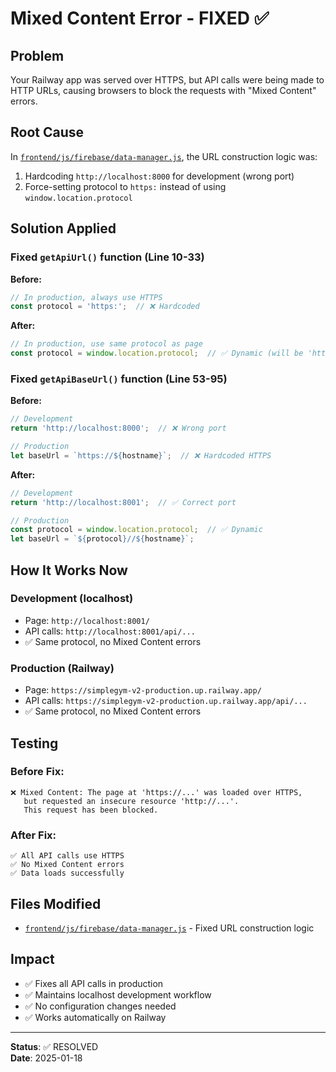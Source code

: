 # Mixed Content Error - FIXED ✅

## Problem
Your Railway app was served over HTTPS, but API calls were being made to HTTP URLs, causing browsers to block the requests with "Mixed Content" errors.

## Root Cause
In [`frontend/js/firebase/data-manager.js`](frontend/js/firebase/data-manager.js:10), the URL construction logic was:
1. Hardcoding `http://localhost:8000` for development (wrong port)
2. Force-setting protocol to `https:` instead of using `window.location.protocol`

## Solution Applied

### Fixed `getApiUrl()` function (Line 10-33)
**Before:**
```javascript
// In production, always use HTTPS
const protocol = 'https:';  // ❌ Hardcoded
```

**After:**
```javascript
// In production, use same protocol as page
const protocol = window.location.protocol;  // ✅ Dynamic (will be 'https:' on Railway)
```

### Fixed `getApiBaseUrl()` function (Line 53-95)
**Before:**
```javascript
// Development
return 'http://localhost:8000';  // ❌ Wrong port

// Production
let baseUrl = `https://${hostname}`;  // ❌ Hardcoded HTTPS
```

**After:**
```javascript
// Development
return 'http://localhost:8001';  // ✅ Correct port

// Production
const protocol = window.location.protocol;  // ✅ Dynamic
let baseUrl = `${protocol}//${hostname}`;
```

## How It Works Now

### Development (localhost)
- Page: `http://localhost:8001/`
- API calls: `http://localhost:8001/api/...`
- ✅ Same protocol, no Mixed Content errors

### Production (Railway)
- Page: `https://simplegym-v2-production.up.railway.app/`
- API calls: `https://simplegym-v2-production.up.railway.app/api/...`
- ✅ Same protocol, no Mixed Content errors

## Testing

### Before Fix:
```
❌ Mixed Content: The page at 'https://...' was loaded over HTTPS, 
   but requested an insecure resource 'http://...'. 
   This request has been blocked.
```

### After Fix:
```
✅ All API calls use HTTPS
✅ No Mixed Content errors
✅ Data loads successfully
```

## Files Modified
- [`frontend/js/firebase/data-manager.js`](frontend/js/firebase/data-manager.js:10) - Fixed URL construction logic

## Impact
- ✅ Fixes all API calls in production
- ✅ Maintains localhost development workflow
- ✅ No configuration changes needed
- ✅ Works automatically on Railway

---

**Status**: ✅ RESOLVED  
**Date**: 2025-01-18